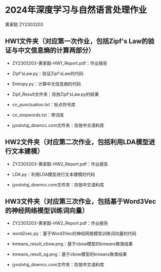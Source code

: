 # 2024年深度学习与自然语言处理作业

黄家懿 ZY2303203

## HW1文件夹（对应第一次作业，包括Zipf's Law的验证与中文信息熵的计算两部分）

- ZY2303203-黄家懿-HW1_Report.pdf：作业报告

- Zipf'sLaw.py：验证Zipf'sLaw的代码

- Entropy.py：计算中文信息熵的代码

- Zipf_Result文件夹：存放Zipf'sLaw.py的结果

- cn_punctuation.txt：标点符号库

- cn_stopwords.txt：停词库

- jyxstxtqj_downcc.com文件夹：存放中文语料库

## HW2文件夹（对应第二次作业，包括利用LDA模型进行文本建模）

- ZY2303203-黄家懿-HW2_Report.pdf：作业报告

- LDA.py：利用LDA模型进行文本建模的代码

- jyxstxtqj_downcc.com文件夹：存放中文语料库

## HW3文件夹（对应第三次作业，包括基于Word3Vec的神经网络模型训练词向量）

- ZY2303203-黄家懿-HW2_Report.pdf：作业报告

- word2vec.py：基于Word3Vec的神经网络模型训练词向量的代码

- kmeans_result_cbow.png：基于cbow模型的kmeans聚类结果

- kmeans_result_sg.png：基于cbow模型的kmeans聚类结果

- jyxstxtqj_downcc.com文件夹：存放中文语料库

